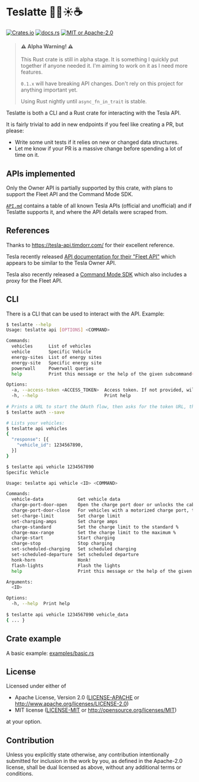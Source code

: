 # Teslatte 🚗🔋☀️☕

<a href="https://crates.io/crates/teslatte">![Crates.io](https://img.shields.io/crates/v/teslatte?style=for-the-badge&color=c02020)</a>
<a href="https://docs.rs/teslatte">![docs.rs](https://img.shields.io/docsrs/teslatte?style=for-the-badge)</a>
<a href="https://github.com/gak/teslatte#license">![MIT or Apache-2.0](https://img.shields.io/crates/l/teslatte?style=for-the-badge)</a>

> #### ⚠️ Alpha Warning! ⚠️
> This Rust crate is still in alpha stage. It is something I quickly put together if anyone needed it. I'm aiming to work on it as I need more features.
> 
> `0.1.x` will have breaking API changes. Don't rely on this project for anything important yet.
>
> Using Rust nightly until `async_fn_in_trait` is stable.

Teslatte is both a CLI and a Rust crate for interacting with the Tesla API.

It is fairly trivial to add in new endpoints if you feel like creating a PR, but please:
* Write some unit tests if it relies on new or changed data structures.
* Let me know if your PR is a massive change before spending a lot of time on it.

## APIs implemented

Only the Owner API is partially supported by this crate, with plans to support the Fleet API and the Command Mode SDK.

[`API.md`](API.md) contains a table of all known Tesla APIs (official and unofficial) and if Teslatte supports it, and where the API details were scraped from.

## References

Thanks to https://tesla-api.timdorr.com/ for their excellent reference.

Tesla recently released [API documentation for their "Fleet API"](https://developer.tesla.com/docs/fleet-api) which appears to be similar to the Tesla Owner API.

Tesla also recently released a [Command Mode SDK](https://github.com/teslamotors/vehicle-command/) which also includes a proxy for the Fleet API.

## CLI

There is a CLI that can be used to interact with the API. Example:

```bash
$ teslatte --help
Usage: teslatte api [OPTIONS] <COMMAND>

Commands:
  vehicles      List of vehicles
  vehicle       Specific Vehicle
  energy-sites  List of energy sites
  energy-site   Specific energy site
  powerwall     Powerwall queries
  help          Print this message or the help of the given subcommand(s)

Options:
  -a, --access-token <ACCESS_TOKEN>  Access token. If not provided, will try to load from the cli.json file [env: TESLA_ACCESS_TOKEN=]
  -h, --help                         Print help
  
# Prints a URL to start the OAuth flow, then asks for the token URL, then saves the token to `cli.json`.
$ teslatte auth --save 

# Lists your vehicles:
$ teslatte api vehicles
{
  "response": [{
    "vehicle_id": 1234567890,
  }]
}

$ teslatte api vehicle 1234567890
Specific Vehicle

Usage: teslatte api vehicle <ID> <COMMAND>

Commands:
  vehicle-data             Get vehicle data
  charge-port-door-open    Open the charge port door or unlocks the cable
  charge-port-door-close   For vehicles with a motorized charge port, this closes it
  set-charge-limit         Set charge limit
  set-charging-amps        Set charge amps
  charge-standard          Set the charge limit to the standard %
  charge-max-range         Set the charge limit to the maximum %
  charge-start             Start charging
  charge-stop              Stop charging
  set-scheduled-charging   Set scheduled charging
  set-scheduled-departure  Set scheduled departure
  honk-horn                Honk!
  flash-lights             Flash the lights
  help                     Print this message or the help of the given subcommand(s)

Arguments:
  <ID>

Options:
  -h, --help  Print help
  
$ teslatte api vehicle 1234567890 vehicle_data
{ ... }

```

## Crate example

A basic example: [examples/basic.rs](examples/basic.rs)

## License

Licensed under either of

* Apache License, Version 2.0
  ([LICENSE-APACHE](LICENSE-APACHE) or http://www.apache.org/licenses/LICENSE-2.0)
* MIT license
  ([LICENSE-MIT](LICENSE-MIT) or http://opensource.org/licenses/MIT)

at your option.

## Contribution

Unless you explicitly state otherwise, any contribution intentionally submitted
for inclusion in the work by you, as defined in the Apache-2.0 license, shall be
dual licensed as above, without any additional terms or conditions.
